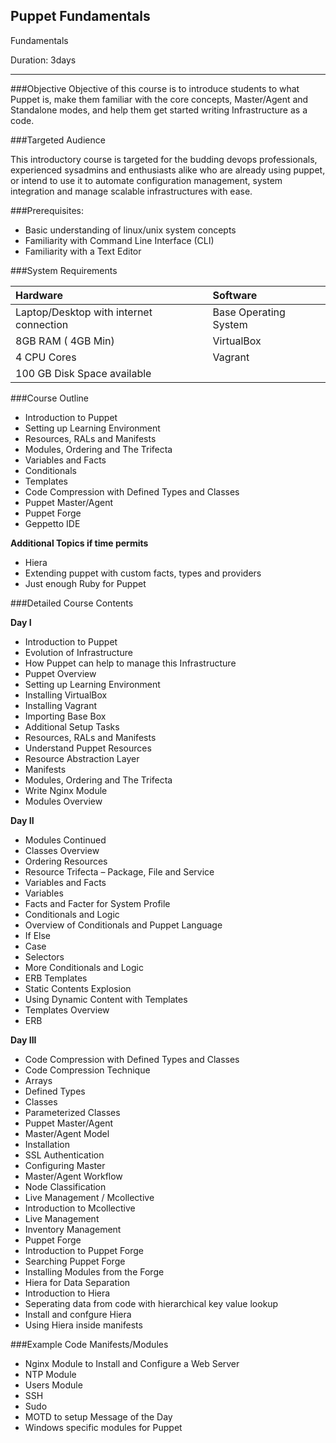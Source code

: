 
Puppet Fundamentals
--------------- 
Fundamentals

Duration: 3days

-----------
 
###Objective
Objective of this course is to introduce students to what Puppet is, make them familiar with the core concepts, Master/Agent and Standalone modes, and help them get started writing Infrastructure as a code.  

###Targeted Audience

This introductory course is targeted for the budding devops professionals, experienced sysadmins and enthusiasts alike  who  are already using puppet, or intend to use it to automate configuration management, system integration and manage scalable infrastructures with ease. 

###Prerequisites:

*	Basic understanding of linux/unix system concepts
*	Familiarity with Command Line Interface (CLI)
*	Familiarity with a Text Editor

###System Requirements

| Hardware | Software |
| :-------- | :-------- |
| Laptop/Desktop with internet connection | Base Operating System |
| 8GB RAM ( 4GB Min) | VirtualBox |
| 4 CPU Cores  | Vagrant |
| 100 GB Disk Space available |



###Course Outline 

*	Introduction to Puppet	
*	Setting up Learning Environment	
*	Resources,  RALs and Manifests
*	Modules, Ordering and The Trifecta
*	Variables and Facts
*	Conditionals
*	Templates
*	Code Compression with Defined Types and Classes
*	Puppet Master/Agent
*	Puppet Forge
*	Geppetto IDE
		

**Additional Topics if time permits**
   
   - Hiera
   - Extending puppet with custom facts, types and providers
   - Just enough Ruby for Puppet



###Detailed Course Contents

**Day I**

*	Introduction to Puppet
*	Evolution of Infrastructure 
*	How Puppet can help to manage this Infrastructure 
*	Puppet Overview
*	Setting up Learning Environment
*	Installing VirtualBox 
*	Installing Vagrant
*	Importing Base Box
*	Additional Setup Tasks
*	Resources,  RALs and Manifests
*	Understand Puppet Resources
*	Resource Abstraction Layer
*	Manifests 
*	Modules, Ordering and The Trifecta
*	Write Nginx Module
*	Modules Overview


**Day II**
 
*	Modules Continued
*	Classes Overview
*	Ordering Resources
*	Resource Trifecta – Package, File and Service
*	Variables and Facts
*	Variables
*	Facts and Facter for System Profile
*	Conditionals and Logic
*	Overview of Conditionals and Puppet Language
*	If Else
*	Case
*	Selectors
*	More Conditionals and Logic
*	ERB Templates
*	Static Contents Explosion
*	Using Dynamic Content with Templates
*	Templates Overview
*	ERB
     
**Day III**

*	Code Compression with Defined Types and Classes
*	Code Compression Technique
*	Arrays
*	Defined Types
*	Classes
*	Parameterized Classes
*	Puppet Master/Agent
*	Master/Agent Model
*	Installation
*	SSL Authentication
*	Configuring Master
*	Master/Agent Workflow
*	Node Classification
*	Live Management / Mcollective
*	Introduction to Mcollective
*	Live Management
*	Inventory Management
*	Puppet Forge
*	Introduction to Puppet Forge
*	Searching Puppet Forge
*	Installing Modules from the Forge 
*	Hiera for Data Separation
*	Introduction to Hiera
*	Seperating data from code with hierarchical key value lookup
*	Install and confgure Hiera
*	Using Hiera inside  manifests

###Example Code Manifests/Modules

*	Nginx Module to Install and Configure a Web Server
*	NTP Module
*	Users Module
*	SSH 
*	Sudo
*	MOTD to setup Message of the Day
*	Windows specific modules for Puppet 



